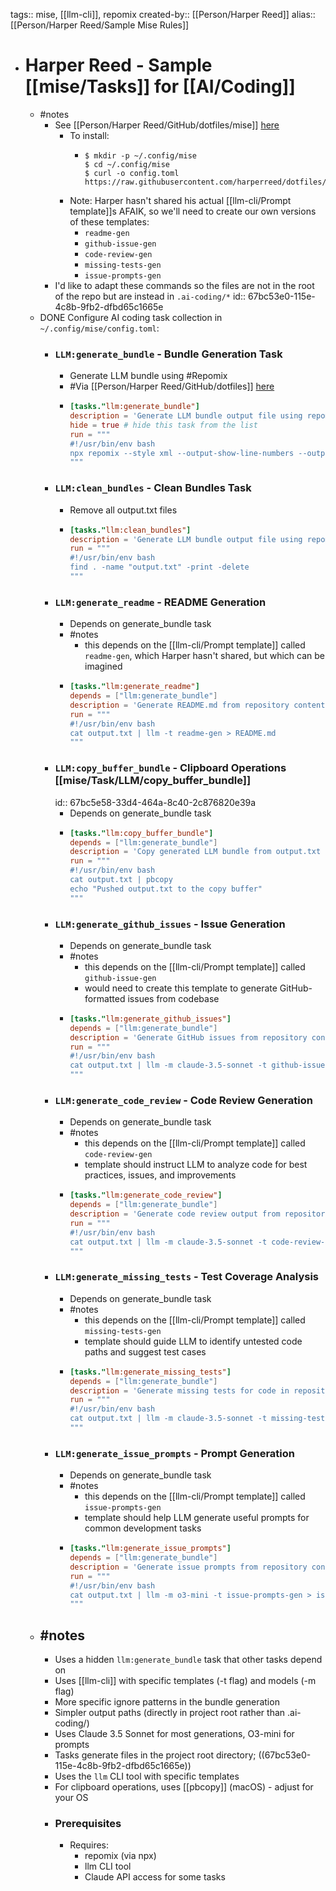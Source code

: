 tags:: mise, [[llm-cli]], repomix
created-by:: [[Person/Harper Reed]]
alias:: [[Person/Harper Reed/Sample Mise Rules]]

- # Harper Reed - Sample [[mise/Tasks]] for [[AI/Coding]]
	- #notes
		- See [[Person/Harper Reed/GitHub/dotfiles/mise]] [here](https://github.com/harperreed/dotfiles/blob/560ebda30d1b8cea81acee8d44ebe1cf8be3aa2e/.config/mise/config.toml)
			- To install:
				- ```
				  $ mkdir -p ~/.config/mise
				  $ cd ~/.config/mise
				  $ curl -o config.toml https://raw.githubusercontent.com/harperreed/dotfiles/560ebda30d1b8cea81acee8d44ebe1cf8be3aa2e/.config/mise/config.toml
				  ```
			- Note: Harper hasn't shared his actual [[llm-cli/Prompt template]]s AFAIK, so we'll need to create our own versions of these templates:
				- `readme-gen`
				- `github-issue-gen`
				- `code-review-gen`
				- `missing-tests-gen`
				- `issue-prompts-gen`
		- I'd like to adapt these commands so the files are not in the root of the repo but are instead in `.ai-coding/*`
		  id:: 67bc53e0-115e-4c8b-9fb2-dfbd65c1665e
	- DONE Configure AI coding task collection in `~/.config/mise/config.toml`:
		- ### `LLM:generate_bundle` - Bundle Generation Task
			- Generate LLM bundle using #Repomix
			- #Via [[Person/Harper Reed/GitHub/dotfiles]] [here](https://github.com/harperreed/dotfiles/blob/560ebda30d1b8cea81acee8d44ebe1cf8be3aa2e/.config/mise/config.toml#L33)
			- ```toml
			  [tasks."llm:generate_bundle"]
			  description = 'Generate LLM bundle output file using repomix'
			  hide = true # hide this task from the list
			  run = """
			  #!/usr/bin/env bash
			  npx repomix --style xml --output-show-line-numbers --output output.txt --ignore **/uv.lock,**/package-lock.json,**/.env,**/Cargo.lock,**/node_modules,**/target,**/dist,**/build,**/output.txt,**/yarn.lock
			  """
			  ```
		- ### `LLM:clean_bundles` - Clean Bundles Task
			- Remove all output.txt files
			- ```toml
			  [tasks."llm:clean_bundles"]
			  description = 'Generate LLM bundle output file using repomix'
			  run = """
			  #!/usr/bin/env bash
			  find . -name "output.txt" -print -delete
			  """
			  ```
		- ### `LLM:generate_readme` - README Generation
			- Depends on generate_bundle task
			- #notes
				- this depends on the [[llm-cli/Prompt template]] called `readme-gen`, which Harper hasn't shared, but which can be imagined
			- ```toml
			  [tasks."llm:generate_readme"]
			  depends = ["llm:generate_bundle"]
			  description = 'Generate README.md from repository content stored in output.txt using LLM generation'
			  run = """
			  #!/usr/bin/env bash
			  cat output.txt | llm -t readme-gen > README.md
			  """
			  ```
		- ### `LLM:copy_buffer_bundle` - Clipboard Operations [[mise/Task/LLM/copy_buffer_bundle]]
		  id:: 67bc5e58-33d4-464a-8c40-2c876820e39a
			- Depends on generate_bundle task
			- ```toml
			  [tasks."llm:copy_buffer_bundle"]
			  depends = ["llm:generate_bundle"]
			  description = 'Copy generated LLM bundle from output.txt to system clipboard for external use'
			  run = """
			  #!/usr/bin/env bash
			  cat output.txt | pbcopy
			  echo "Pushed output.txt to the copy buffer"
			  """
			  ```
		- ### `LLM:generate_github_issues` - Issue Generation
			- Depends on generate_bundle task
			- #notes
				- this depends on the [[llm-cli/Prompt template]] called `github-issue-gen`
				- would need to create this template to generate GitHub-formatted issues from codebase
			- ```toml
			  [tasks."llm:generate_github_issues"]
			  depends = ["llm:generate_bundle"]
			  description = 'Generate GitHub issues from repository content stored in output.txt using LLM generation'
			  run = """
			  #!/usr/bin/env bash
			  cat output.txt | llm -m claude-3.5-sonnet -t github-issue-gen > issues.md
			  """
			  ```
		- ### `LLM:generate_code_review` - Code Review Generation
			- Depends on generate_bundle task
			- #notes
				- this depends on the [[llm-cli/Prompt template]] called `code-review-gen`
				- template should instruct LLM to analyze code for best practices, issues, and improvements
			- ```toml
			  [tasks."llm:generate_code_review"]
			  depends = ["llm:generate_bundle"]
			  description = 'Generate code review output from repository content stored in output.txt using LLM generation'
			  run = """
			  #!/usr/bin/env bash
			  cat output.txt | llm -m claude-3.5-sonnet -t code-review-gen > code-review.md
			  """
			  ```
		- ### `LLM:generate_missing_tests` - Test Coverage Analysis
			- Depends on generate_bundle task
			- #notes
				- this depends on the [[llm-cli/Prompt template]] called `missing-tests-gen`
				- template should guide LLM to identify untested code paths and suggest test cases
			- ```toml
			  [tasks."llm:generate_missing_tests"]
			  depends = ["llm:generate_bundle"]
			  description = 'Generate missing tests for code in repository content stored in output.txt using LLM generation'
			  run = """
			  #!/usr/bin/env bash
			  cat output.txt | llm -m claude-3.5-sonnet -t missing-tests-gen > missing-tests.md
			  """
			  ```
		- ### `LLM:generate_issue_prompts` - Prompt Generation
			- Depends on generate_bundle task
			- #notes
				- this depends on the [[llm-cli/Prompt template]] called `issue-prompts-gen`
				- template should help LLM generate useful prompts for common development tasks
			- ```toml
			  [tasks."llm:generate_issue_prompts"]
			  depends = ["llm:generate_bundle"]
			  description = 'Generate issue prompts from repository content stored in output.txt using LLM generation'
			  run = """
			  #!/usr/bin/env bash
			  cat output.txt | llm -m o3-mini -t issue-prompts-gen > issue-prompts.md
			  """
			  ```
	- ## #notes
		- Uses a hidden `llm:generate_bundle` task that other tasks depend on
		- Uses [[llm-cli]] with specific templates (-t flag) and models (-m flag)
		- More specific ignore patterns in the bundle generation
		- Simpler output paths (directly in project root rather than .ai-coding/)
		- Uses Claude 3.5 Sonnet for most generations, O3-mini for prompts
		- Tasks generate files in the project root directory; ((67bc53e0-115e-4c8b-9fb2-dfbd65c1665e))
		- Uses the `llm` CLI tool with specific templates
		- For clipboard operations, uses [[pbcopy]] (macOS) - adjust for your OS
		- ### Prerequisites
			- Requires:
				- repomix (via npx)
				- llm CLI tool
				- Claude API access for some tasks